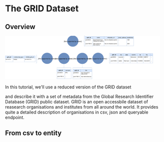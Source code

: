 # The GRID Dataset


## Overview


![Dataset](../assets/grid-dataset.svg)


In this tutorial, we'll use a reduced version of the GRID dataset

 and describe it with a set of metadata from the Global Research Identifier Database (GRID) public dataset. GRID is an open accessbile dataset of reasearch organisations and institutes from all around the world. It provides quite a detailed description of organisations in csv, json and queryable endpoint. 

## From csv to entity
